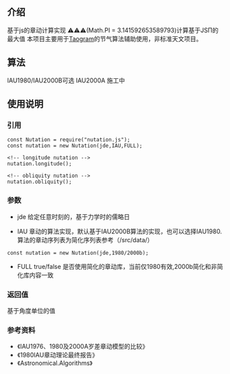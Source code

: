 <!--
 * @Description: 
 * @Version: 1.0.0
 * @Author: lax
 * @Date: 2022-08-09 09:04:42
 * @LastEditors: lax
 * @LastEditTime: 2024-07-22 00:54:48
 * @FilePath: \nutation.js\readme - en.md
-->
## 介绍
基于js的章动计算实现
⚠⚠⚠(Math.PI = 3.141592653589793)计算基于JSΠ的最大值
本项目主要用于[Taogram](https://github.com/Taogram/taogram)的节气算法辅助使用，非标准天文项目。
## 算法
IAU1980/IAU2000B可选
IAU2000A 施工中
## 使用说明

### 引用

```
const Nutation = require("nutation.js");
const nutation = new Nutation(jde,IAU,FULL);
```

```
<!-- longitude nutation -->
nutation.longitude();
```

```
<!-- obliquity nutation -->
nutation.obliquity();
```
### 参数

* jde 
给定任意时刻的，基于力学时的儒略日

* IAU
章动的算法实现，默认基于IAU2000B算法的实现，也可以选择IAU1980.
算法的章动序列表为简化序列表参考（/src/data/）
```
const nutation = new Nutation(jde,1980/2000b);
```
* FULL
true/false
是否使用简化的章动库，当前仅1980有效,2000b简化和非简化库内容一致

### 返回值
基于角度单位的值


### 参考资料

* 《IAU1976、1980及2000A岁差章动模型的比较》
* 《1980IAU章动理论最终报告》
* 《Astronomical.Algorithms》
